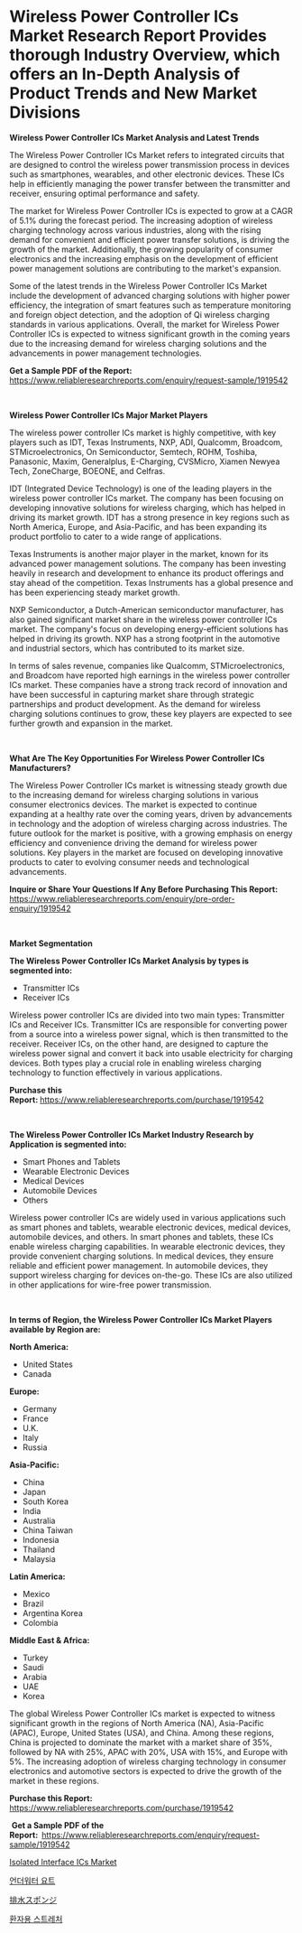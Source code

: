 <p><h1>Wireless Power Controller ICs Market Research Report Provides thorough Industry Overview, which offers an In-Depth Analysis of Product Trends and New Market Divisions</h1></p><p><strong>Wireless Power Controller ICs Market Analysis and Latest Trends</strong></p>
<p><p>The Wireless Power Controller ICs Market refers to integrated circuits that are designed to control the wireless power transmission process in devices such as smartphones, wearables, and other electronic devices. These ICs help in efficiently managing the power transfer between the transmitter and receiver, ensuring optimal performance and safety.</p><p>The market for Wireless Power Controller ICs is expected to grow at a CAGR of 5.1% during the forecast period. The increasing adoption of wireless charging technology across various industries, along with the rising demand for convenient and efficient power transfer solutions, is driving the growth of the market. Additionally, the growing popularity of consumer electronics and the increasing emphasis on the development of efficient power management solutions are contributing to the market's expansion.</p><p>Some of the latest trends in the Wireless Power Controller ICs Market include the development of advanced charging solutions with higher power efficiency, the integration of smart features such as temperature monitoring and foreign object detection, and the adoption of Qi wireless charging standards in various applications. Overall, the market for Wireless Power Controller ICs is expected to witness significant growth in the coming years due to the increasing demand for wireless charging solutions and the advancements in power management technologies.</p></p>
<p><strong>Get a Sample PDF of the Report:&nbsp;</strong> <a href="https://www.reliableresearchreports.com/enquiry/request-sample/1919542">https://www.reliableresearchreports.com/enquiry/request-sample/1919542</a></p>
<p>&nbsp;</p>
<p><strong>Wireless Power Controller ICs Major Market Players</strong></p>
<p><p>The wireless power controller ICs market is highly competitive, with key players such as IDT, Texas Instruments, NXP, ADI, Qualcomm, Broadcom, STMicroelectronics, On Semiconductor, Semtech, ROHM, Toshiba, Panasonic, Maxim, Generalplus, E-Charging, CVSMicro, Xiamen Newyea Tech, ZoneCharge, BOEONE, and Celfras. </p><p>IDT (Integrated Device Technology) is one of the leading players in the wireless power controller ICs market. The company has been focusing on developing innovative solutions for wireless charging, which has helped in driving its market growth. IDT has a strong presence in key regions such as North America, Europe, and Asia-Pacific, and has been expanding its product portfolio to cater to a wide range of applications.</p><p>Texas Instruments is another major player in the market, known for its advanced power management solutions. The company has been investing heavily in research and development to enhance its product offerings and stay ahead of the competition. Texas Instruments has a global presence and has been experiencing steady market growth.</p><p>NXP Semiconductor, a Dutch-American semiconductor manufacturer, has also gained significant market share in the wireless power controller ICs market. The company's focus on developing energy-efficient solutions has helped in driving its growth. NXP has a strong footprint in the automotive and industrial sectors, which has contributed to its market size.</p><p>In terms of sales revenue, companies like Qualcomm, STMicroelectronics, and Broadcom have reported high earnings in the wireless power controller ICs market. These companies have a strong track record of innovation and have been successful in capturing market share through strategic partnerships and product development. As the demand for wireless charging solutions continues to grow, these key players are expected to see further growth and expansion in the market.</p></p>
<p>&nbsp;</p>
<p><strong>What Are The Key Opportunities For Wireless Power Controller ICs Manufacturers?</strong></p>
<p><p>The Wireless Power Controller ICs market is witnessing steady growth due to the increasing demand for wireless charging solutions in various consumer electronics devices. The market is expected to continue expanding at a healthy rate over the coming years, driven by advancements in technology and the adoption of wireless charging across industries. The future outlook for the market is positive, with a growing emphasis on energy efficiency and convenience driving the demand for wireless power solutions. Key players in the market are focused on developing innovative products to cater to evolving consumer needs and technological advancements.</p></p>
<p><strong>Inquire or Share Your Questions If Any Before Purchasing This Report:</strong> <a href="https://www.reliableresearchreports.com/enquiry/pre-order-enquiry/1919542">https://www.reliableresearchreports.com/enquiry/pre-order-enquiry/1919542</a></p>
<p>&nbsp;</p>
<p><strong>Market Segmentation</strong></p>
<p><strong>The Wireless Power Controller ICs Market Analysis by types is segmented into:</strong></p>
<p><ul><li>Transmitter ICs</li><li>Receiver ICs</li></ul></p>
<p><p>Wireless power controller ICs are divided into two main types: Transmitter ICs and Receiver ICs. Transmitter ICs are responsible for converting power from a source into a wireless power signal, which is then transmitted to the receiver. Receiver ICs, on the other hand, are designed to capture the wireless power signal and convert it back into usable electricity for charging devices. Both types play a crucial role in enabling wireless charging technology to function effectively in various applications.</p></p>
<p><strong>Purchase this Report:&nbsp;</strong><a href="https://www.reliableresearchreports.com/purchase/1919542">https://www.reliableresearchreports.com/purchase/1919542</a></p>
<p>&nbsp;</p>
<p><strong>The Wireless Power Controller ICs Market Industry Research by Application is segmented into:</strong></p>
<p><ul><li>Smart Phones and Tablets</li><li>Wearable Electronic Devices</li><li>Medical Devices</li><li>Automobile Devices</li><li>Others</li></ul></p>
<p><p>Wireless power controller ICs are widely used in various applications such as smart phones and tablets, wearable electronic devices, medical devices, automobile devices, and others. In smart phones and tablets, these ICs enable wireless charging capabilities. In wearable electronic devices, they provide convenient charging solutions. In medical devices, they ensure reliable and efficient power management. In automobile devices, they support wireless charging for devices on-the-go. These ICs are also utilized in other applications for wire-free power transmission.</p></p>
<p>&nbsp;</p>
<p><strong>In terms of Region, the Wireless Power Controller ICs Market Players available by Region are:</strong></p>
<p>
    <p> <strong> North America: </strong>
        <ul>
            <li>United States</li>
            <li>Canada</li>
        </ul>
        </p> 
    <p> <strong> Europe: </strong>
        <ul>
            <li>Germany</li>
            <li>France</li>
            <li>U.K.</li>
            <li>Italy</li>
            <li>Russia</li>
        </ul>
        </p> 
    <p> <strong> Asia-Pacific: </strong>
        <ul>
            <li>China</li>
            <li>Japan</li>
            <li>South Korea</li>
            <li>India</li>
            <li>Australia</li>
            <li>China Taiwan</li>
            <li>Indonesia</li>
            <li>Thailand</li>
            <li>Malaysia</li>
        </ul>
        </p> 
    <p> <strong> Latin America: </strong>
        <ul>
            <li>Mexico</li>
            <li>Brazil</li>
            <li>Argentina Korea</li>
            <li>Colombia</li>
        </ul>
        </p> 
    <p> <strong> Middle East & Africa: </strong>
        <ul>
            <li>Turkey</li>
            <li>Saudi</li>
            <li>Arabia</li>
            <li>UAE</li>
            <li>Korea</li>
        </ul>
    </p>
    </p>
<p><p>The global Wireless Power Controller ICs market is expected to witness significant growth in the regions of North America (NA), Asia-Pacific (APAC), Europe, United States (USA), and China. Among these regions, China is projected to dominate the market with a market share of 35%, followed by NA with 25%, APAC with 20%, USA with 15%, and Europe with 5%. The increasing adoption of wireless charging technology in consumer electronics and automotive sectors is expected to drive the growth of the market in these regions.</p></p>
<p><strong>Purchase this Report: </strong><a href="https://www.reliableresearchreports.com/purchase/1919542">https://www.reliableresearchreports.com/purchase/1919542</a></p>
<p>&nbsp;<strong>Get a Sample PDF of the Report:&nbsp;&nbsp;</strong><a href="https://www.reliableresearchreports.com/enquiry/request-sample/1919542">https://www.reliableresearchreports.com/enquiry/request-sample/1919542</a></p>
<p><strong></strong></p>
<p><p><a href="https://github.com/Whitneyboyettebo9kiw7yr13/Market-Research-Report-List-1/blob/main/isolated-interface-ics-market.md">Isolated Interface ICs Market</a></p><p><a href="https://github.com/sammyUltyylrich9067856/Market-Research-Report-List-1/blob/main/907093613086.md">언더워터 요트</a></p><p><a href="https://github.com/ReyesKohler20231/Market-Research-Report-List-1/blob/main/569736614044.md">排水スポンジ</a></p><p><a href="https://github.com/Elenrrera7685/Market-Research-Report-List-1/blob/main/516833413085.md">환자용 스트레처</a></p></p>